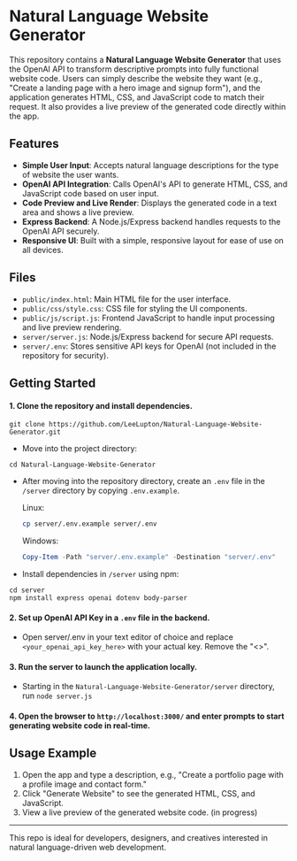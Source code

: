 # Natural Language Website Generator

This repository contains a **Natural Language Website Generator** that uses the OpenAI API to transform descriptive prompts into fully functional website code. Users can simply describe the website they want (e.g., "Create a landing page with a hero image and signup form"), and the application generates HTML, CSS, and JavaScript code to match their request. It also provides a live preview of the generated code directly within the app.

## Features

- **Simple User Input**: Accepts natural language descriptions for the type of website the user wants.
- **OpenAI API Integration**: Calls OpenAI's API to generate HTML, CSS, and JavaScript code based on user input.
- **Code Preview and Live Render**: Displays the generated code in a text area and shows a live preview.
- **Express Backend**: A Node.js/Express backend handles requests to the OpenAI API securely.
- **Responsive UI**: Built with a simple, responsive layout for ease of use on all devices.

## Files

- `public/index.html`: Main HTML file for the user interface.
- `public/css/style.css`: CSS file for styling the UI components.
- `public/js/script.js`: Frontend JavaScript to handle input processing and live preview rendering.
- `server/server.js`: Node.js/Express backend for secure API requests.
- `server/.env`: Stores sensitive API keys for OpenAI (not included in the repository for security).

## Getting Started

#### 1. **Clone the repository** and install dependencies.

   ```git
   git clone https://github.com/LeeLupton/Natural-Language-Website-Generator.git
   ```

   - Move into the project directory:
   
   ```
   cd Natural-Language-Website-Generator
   ```

   - After moving into the repository directory, create an `.env` file in the `/server` directory by copying `.env.example`.
  
     Linux:
     ```bash
     cp server/.env.example server/.env
     ```
  
     Windows:
     ```PowerShell
     Copy-Item -Path "server/.env.example" -Destination "server/.env"
     ```
  
  - Install dependencies in `/server` using npm:
  ```npm
  cd server
  npm install express openai dotenv body-parser
  ```
  
#### 2. **Set up OpenAI API Key** in a `.env` file in the backend.
   - Open server/.env in your text editor of choice and replace `<your_openai_api_key_here>` with your actual key. Remove the "<>".

#### 3. **Run the server** to launch the application locally.
   - Starting in the `Natural-Language-Website-Generator/server` directory, run `node server.js`

#### 4. Open the browser to `http://localhost:3000/` and enter prompts to start generating website code in real-time.

## Usage Example

1. Open the app and type a description, e.g., "Create a portfolio page with a profile image and contact form."
2. Click "Generate Website" to see the generated HTML, CSS, and JavaScript.
3. View a live preview of the generated website code. (in progress)

---

This repo is ideal for developers, designers, and creatives interested in natural language-driven web development.
